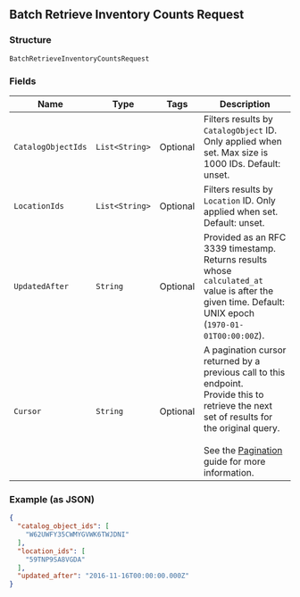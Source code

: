 ## Batch Retrieve Inventory Counts Request

### Structure

`BatchRetrieveInventoryCountsRequest`

### Fields

| Name | Type | Tags | Description |
|  --- | --- | --- | --- |
| `CatalogObjectIds` | `List<String>` | Optional | Filters results by `CatalogObject` ID.<br>Only applied when set. Max size is 1000 IDs. Default: unset. |
| `LocationIds` | `List<String>` | Optional | Filters results by `Location` ID. Only<br>applied when set. Default: unset. |
| `UpdatedAfter` | `String` | Optional | Provided as an RFC 3339 timestamp. Returns results whose<br>`calculated_at` value is after the given time. Default: UNIX epoch<br>(`1970-01-01T00:00:00Z`). |
| `Cursor` | `String` | Optional | A pagination cursor returned by a previous call to this endpoint.<br>Provide this to retrieve the next set of results for the original query.<br><br>See the [Pagination](https://developer.squareup.com/docs/working-with-apis/pagination) guide for more information. |

### Example (as JSON)

```json
{
  "catalog_object_ids": [
    "W62UWFY35CWMYGVWK6TWJDNI"
  ],
  "location_ids": [
    "59TNP9SA8VGDA"
  ],
  "updated_after": "2016-11-16T00:00:00.000Z"
}
```

